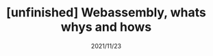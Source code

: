 ---
title: "[unfinished] Webassembly, whats whys and hows"
date: "2021/11/23"
excerpt: ""
tags: "Frontend"
show: false
---